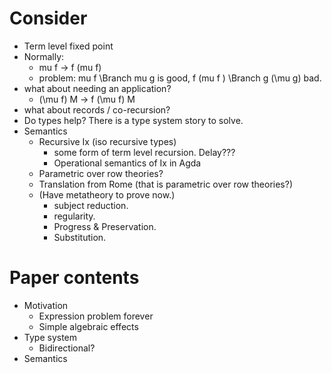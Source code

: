 # Consider
- Term level fixed point
- Normally:
  - mu f → f (mu f)
  - problem: mu f \Branch mu g is good, f (mu f ) \Branch g (\mu g) bad.
- what about needing an application?
  - (\mu f) M → f (\mu f) M
- what about records / co-recursion?
- Do types help? There is a type system story to solve.
- Semantics
  - Recursive Ix (iso recursive types)
    - some form of term level recursion.  Delay???
    - Operational semantics of Ix in Agda
  - Parametric over row theories?
  - Translation from Rome (that is parametric over row theories?)
  - (Have metatheory to prove now.)
    - subject reduction.
    - regularity.
    - Progress & Preservation.
    - Substitution.

# Paper contents
- Motivation
  - Expression problem forever
  - Simple algebraic effects
- Type system
  - Bidirectional?
- Semantics
